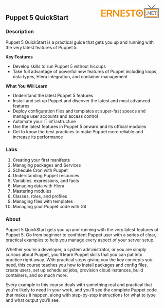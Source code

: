 <img align="right" src="./images/logo.png">

<h2><span style="color:red;"></span>Puppet 5 QuickStart</h2>

### Description

Puppet 5 QuickStart is a practical guide that gets you up and running with the very latest features of Puppet 5.

**Key Features**

- Develop skills to run Puppet 5 without hiccups
- Take full advantage of powerful new features of Puppet including loops, data types, Hiera integration, and container management

**What You Will Learn**

- Understand the latest Puppet 5 features
- Install and set up Puppet and discover the latest and most advanced features
- Deploy configuration files and templates at super-fast speeds and manage user accounts and access control
- Automate your IT infrastructure
- Use the latest features in Puppet 5 onward and its official modules
- Get to know the best practices to make Puppet more reliable and increase its performance

### Labs

1. Creating your first manifests
2. Managing packages and Services
3. Schedule Cron with Puppet 
4. Understanding Puppet resources
5. Variables, expressions, and facts
6. Managing data with Hiera
7. Mastering modules
8. Classes, roles, and profiles
9. Managing files with templates
10. Managing your Puppet code with Git

### About

Puppet 5 QuickStart gets you up and running with the very latest features of Puppet 5. Go from beginner to confident Puppet user with a series of clear, practical examples to help you manage every aspect of your server setup.

Whether you're a developer, a system administrator, or you are simply curious about Puppet, you'll learn Puppet skills that you can put into practice right away. With practical steps giving you the key concepts you need, this course teaches you how to install packages and config files, create users, set up scheduled jobs, provision cloud instances, build containers, and so much more.

Every example in this course deals with something real and practical that you're likely to need in your work, and you'll see the complete Puppet code that makes it happen, along with step-by-step instructions for what to type and what output you’ll see.